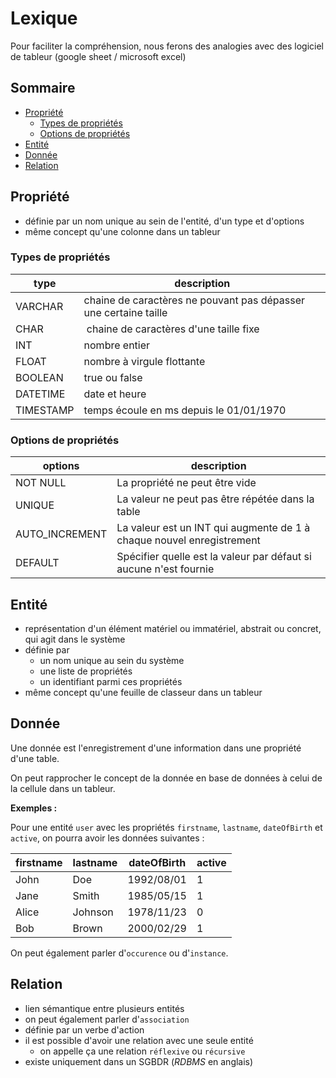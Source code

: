 # Lexique

Pour faciliter la compréhension, nous ferons des analogies avec des logiciel de tableur (google sheet / microsoft excel)

## Sommaire

- [Propriété](#propriété)
  - [Types de propriétés](#types-de-propriétés)
  - [Options de propriétés](#options-de-propriétés)
- [Entité](#entité)
- [Donnée](#donnée)
- [Relation](#relation)

## Propriété

- définie par un nom unique au sein de l'entité, d'un type et d'options
- même concept qu'une colonne dans un tableur

### Types de propriétés

| type      | description                                                      |
|-----------|------------------------------------------------------------------|
| VARCHAR   | chaine de caractères ne pouvant pas dépasser une certaine taille |
| CHAR      | chaine de caractères d'une taille fixe                           | 
| INT       | nombre entier                                                    |
| FLOAT     | nombre à virgule flottante                                       |
| BOOLEAN   | true ou false                                                    |
| DATETIME  | date et heure                                                    |
| TIMESTAMP | temps écoule en ms depuis le 01/01/1970                          |

### Options de propriétés

| options        | description                                                                   |
| -------------- | ----------------------------------------------------------------------------- |
| NOT NULL       | La propriété ne peut être vide                                                |
| UNIQUE         | La valeur ne peut pas être répétée dans la table                              |
| AUTO_INCREMENT | La valeur est un INT qui augmente de 1 à chaque nouvel enregistrement         |
| DEFAULT        | Spécifier quelle est la valeur par défaut si aucune n'est fournie             |

## Entité

- représentation d'un élément matériel ou immatériel, abstrait ou concret, qui agit dans le système
- définie par
  - un nom unique au sein du système
  - une liste de propriétés
  - un identifiant parmi ces propriétés
- même concept qu'une feuille de classeur dans un tableur

## Donnée

Une donnée est l'enregistrement d'une information dans une propriété d'une table.

On peut rapprocher le concept de la donnée en base de données à celui de la cellule dans un tableur.

**Exemples :**

Pour une entité `user` avec les propriétés `firstname`, `lastname`, `dateOfBirth` et `active`, on pourra avoir les données suivantes :

| firstname | lastname | dateOfBirth | active |
| --------- | -------- | ----------- | ------ |
| John      | Doe      | 1992/08/01  | 1      |
| Jane      | Smith    | 1985/05/15  | 1      |
| Alice     | Johnson  | 1978/11/23  | 0      |
| Bob       | Brown    | 2000/02/29  | 1      |

On peut également parler d'`occurence` ou d'`instance`.

## Relation

- lien sémantique entre plusieurs entités
- on peut également parler d'`association`
- définie par un verbe d'action
- il est possible d'avoir une relation avec une seule entité
  - on appelle ça une relation `réflexive` ou `récursive`
- existe uniquement dans un SGBDR (*RDBMS* en anglais)
